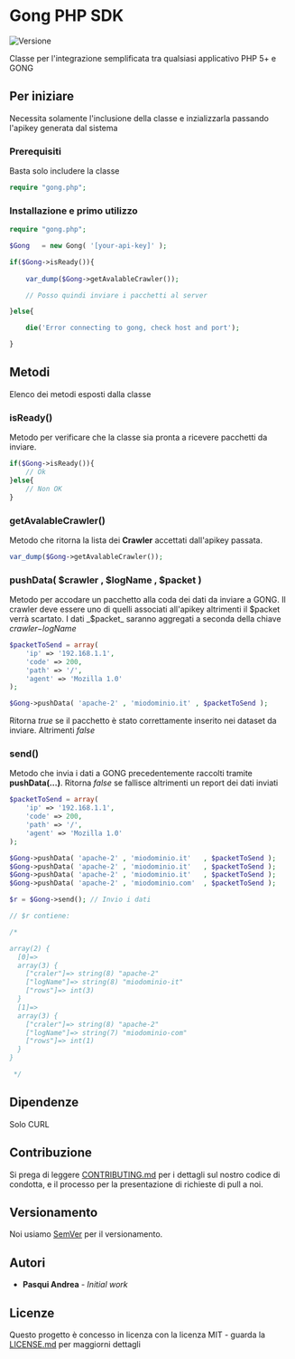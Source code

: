 # Gong PHP SDK

![Versione](https://img.shields.io/badge/versione-1.0-green.svg "versione")

Classe per l'integrazione semplificata tra qualsiasi applicativo PHP 5+ e GONG

## Per iniziare

Necessita solamente l'inclusione della classe e inzializzarla passando l'apikey generata dal sistema 

### Prerequisiti

Basta solo includere la classe

```php
require "gong.php";
```

### Installazione e primo utilizzo



```php
require "gong.php";

$Gong 	= new Gong( '[your-api-key]' );

if($Gong->isReady()){
	
	var_dump($Gong->getAvalableCrawler()); 

	// Posso quindi inviare i pacchetti al server

}else{

	die('Error connecting to gong, check host and port');

}

```


## Metodi

Elenco dei metodi esposti dalla classe

### isReady()

Metodo per verificare che la classe sia pronta a ricevere pacchetti da inviare. 

```php
if($Gong->isReady()){
	// Ok
}else{
	// Non OK
}
```

### getAvalableCrawler()

Metodo che ritorna la lista dei __Crawler__ accettati dall'apikey passata. 

```php
var_dump($Gong->getAvalableCrawler()); 
```

### pushData( $crawler , $logName , $packet )

Metodo per accodare un pacchetto alla coda dei dati da inviare a GONG. Il crawler deve essere uno di quelli associati all'apikey altrimenti il $packet verrà scartato. 
I dati _$packet_ saranno aggregati a seconda della chiave _$crawler-$logName_

```php
$packetToSend = array(
	'ip' => '192.168.1.1',
	'code' => 200,
	'path' => '/',
	'agent' => 'Mozilla 1.0'
);

$Gong->pushData( 'apache-2' , 'miodominio.it' , $packetToSend );
```

Ritorna _true_ se il pacchetto è stato correttamente inserito nei dataset da inviare. Altrimenti _false_


### send()

Metodo che invia i dati a GONG precedentemente raccolti tramite __pushData(...)__. Ritorna _false_ se fallisce altrimenti un report dei dati inviati

```php
$packetToSend = array(
	'ip' => '192.168.1.1',
	'code' => 200,
	'path' => '/',
	'agent' => 'Mozilla 1.0'
);

$Gong->pushData( 'apache-2' , 'miodominio.it' 	, $packetToSend );
$Gong->pushData( 'apache-2' , 'miodominio.it' 	, $packetToSend );
$Gong->pushData( 'apache-2' , 'miodominio.it' 	, $packetToSend );
$Gong->pushData( 'apache-2' , 'miodominio.com' 	, $packetToSend );

$r = $Gong->send(); // Invio i dati

// $r contiene:

/*

array(2) {
  [0]=>
  array(3) {
    ["craler"]=> string(8) "apache-2"
    ["logName"]=> string(8) "miodominio-it"
    ["rows"]=> int(3) 
  }
  [1]=>
  array(3) {
    ["craler"]=> string(8) "apache-2"
    ["logName"]=> string(7) "miodominio-com"
    ["rows"]=> int(1) 
  }
}

 */

```




## Dipendenze

Solo CURL

## Contribuzione

Si prega di leggere [CONTRIBUTING.md](https://gist.github.com/holocronIT/9de924e2c628857617988ae4ef927600) per i dettagli sul nostro codice di condotta, e il processo per la presentazione di richieste di pull a noi.

## Versionamento

Noi usiamo [SemVer](http://semver.org/) per il versionamento.

## Autori

* **Pasqui Andrea** - *Initial work* 


## Licenze

Questo progetto è concesso in licenza con la licenza MIT - guarda la [LICENSE.md](LICENSE.md) per maggiorni dettagli


